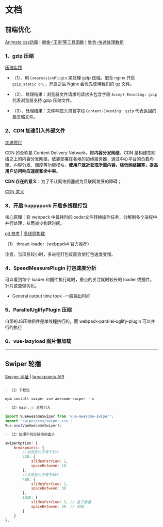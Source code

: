 # 文档

## 前端优化

[Animate css动画](http://www.jq22.com/yanshi819) | [掘金-‘正则’等工具函数](https://juejin.im/post/5e6cf42bf265da57397e3694) | [集合-快速处理数组](https://juejin.im/post/5ec90f72e51d45785225a2c8)

### 1、gzip 压缩

[压缩实践](https://juejin.im/post/5eb2243e51882555d8457833#heading-12)

- （1）、用 `CompressionPlugin` 来处理 gzip 压缩。配合 nginx 开启 `gzip_static on;`，开启之后 Nginx 会优先使用我们的 gz 文件。

- （2）、处理结果：浏览器文件请求的请求头包含字段 `Accept-Encoding: gzip` 代表浏览器支持 gzip 压缩文件。

- （3）、处理结果：文件响应头包含字段 `Content-Encoding: gzip` 代表返回的是压缩文件。

### 2、CDN 加速引入外部文件

[加速优化](https://juejin.im/post/5b97b84ee51d450e6c7492f6)

CDN 的全称是 Content Delivery Network，即**内容分发网络**。CDN 是构建在网络之上的内容分发网络，依靠部署在各地的边缘服务器，通过中心平台的负载均衡、内容分发、调度等功能模块，**使用户就近获取所需内容，降低网络拥塞，提高用户访问响应速度和命中率**。

**CDN 存在的意义**：为了不让网络拥塞成为互联网发展的障碍；

[CDN 意义](https://juejin.im/post/5d1385b25188253dc975b577)

### 3、开启 happypack 开启多线程打包

核心原理：将 webpack 中最耗时的loader文件转换操作任务，分解到多个进程中并行处理，从而减少构建时间。

[git 参考](https://github.com/18332558629/vue-base-boot/blob/master/vue.config.js) | [多线程构建](https://www.cnblogs.com/duanlibo/p/12532569.html)

（1） thread-loader（webpack4 官方推荐）

注意，当项目较小时，多进程打包反而会使打包速度变慢。

### 4、SpeedMeasurePlugin 打包速度分析

可以看到每个 loader 和插件执行耗时，重点的关注耗时较长的 loader 或插件，针对这些做优化。

- General output time took -一般输出时间

### 5、ParallelUglifyPlugin 压缩

自带的JS压缩插件是单线程执行的，而 webpack-parallel-uglify-plugin 可以并行的执行

### 6、vue-lazyload 图片懒加载

---

## Swiper 轮播

[Swiper 地址](https://www.swiper.com.cn/) | [breakpoints API](https://www.swiper.com.cn/api/parameters/289.html)

```js

- （1）下载包

npm install swiper vue-awesome-swiper --s

- （2）main.js 全局引入

import VueAwesomeSwiper from 'vue-awesome-swiper';
import 'swiper/css/swiper.css';
Vue.use(VueAwesomeSwiper);

- （3）处理不同分辨率的盒子

swiperOption: {
    breakpoints: {
        //当宽度大于等于320
        320: {
            slidesPerView: 1,
            spaceBetween: 10
        },
        //当宽度大于等于480
        480: {
            slidesPerView: 2,
            spaceBetween: 30
        },
        1020: {
            slidesPerView: 3, // 盒子数量
            spaceBetween: 30  // 间距
        }
    }
},

```
